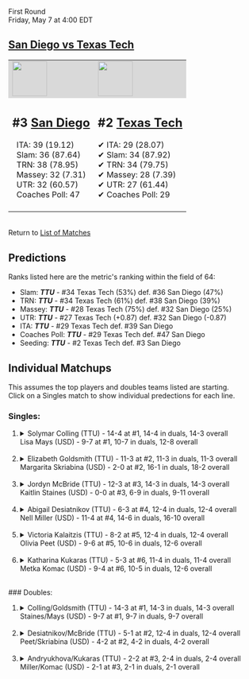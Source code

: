 First Round  
Friday, May 7 at 4:00 EDT
## [San Diego vs Texas Tech](https://www.ncaa.com/game/5833661) 

<table><tr style="background-color: #d9d9d9 !important"><td><a href="#"><img src="https://www.ncaa.com/sites/default/files/images/logos/schools/s/san-diego.70.png" width="70" height="70" /></a></td><td><a href="#"><img src="https://www.ncaa.com/sites/default/files/images/logos/schools/t/texas-tech.70.png" width="70" height="70" /></a></td></tr><tr>
<td>  

<h2>#3 <a href="#">San Diego</a></h2>  
&nbsp; ITA: 39 (19.12)<br>  
&nbsp; Slam: 36 (87.64)<br>  
&nbsp; TRN: 38 (78.95)<br>  
&nbsp; Massey: 32 (7.31)<br>  
&nbsp; UTR: 32 (60.57)<br>  
&nbsp; Coaches Poll: 47<br>  
<br>  

</td>
<td>  

<h2>#2 <a href="#">Texas Tech</a></h2>  
&#10004; ITA: 29 (28.07)<br>  
&#10004; Slam: 34 (87.92)<br>  
&#10004; TRN: 34 (79.75)<br>  
&#10004; Massey: 28 (7.39)<br>  
&#10004; UTR: 27 (61.44)<br>  
&#10004; Coaches Poll: 29<br>  
<br>  

</td>
</tr></table>  


<br>Return to [List of Matches](../index.md)  

## Predictions  

Ranks listed here are the metric's ranking within the field of 64:  
- Slam: ***TTU*** - #34 Texas Tech (53%) def. #36 San Diego (47%)  
- TRN: ***TTU*** - #34 Texas Tech (61%) def. #38 San Diego (39%)  
- Massey: ***TTU*** - #28 Texas Tech (75%) def. #32 San Diego (25%)  
- UTR: ***TTU*** - #27 Texas Tech (+0.87) def. #32 San Diego (-0.87)  
- ITA: ***TTU*** - #29 Texas Tech def. #39 San Diego  
- Coaches Poll: ***TTU*** - #29 Texas Tech def. #47 San Diego  
- Seeding: ***TTU*** - #2 Texas Tech def. #3 San Diego  

## Individual Matchups  
This assumes the top players and doubles teams listed are starting.  
Click on a Singles match to show individual predections for each line.  
### Singles:  

<ol>
<li><details>
<summary markdown="span">Solymar Colling (TTU) - 14-4 at #1, 14-4 in duals, 14-3 overall<br>Lisa Mays (USD) - 9-7 at #1, 10-7 in duals, 12-8 overall</summary>
<h4>Predictions</h4><ul>
<li>Slam: <b><i>USD</i></b> - Colling (89%) def. Mays (11%)</li>  
<li>TRN: <b><i>USD</i></b> - Colling (88%) def. Mays (12%)</li>  
<li>Massey: <b><i>USD</i></b> - Colling (75%) def. Mays (25%)</li>  
<li>UTR: <b><i>USD</i></b> - Colling (84%) def. Mays (16%)</li>  
<li>ITA: <b><i>USD</i></b> - Colling (12.76) def. Mays (3.54)</li>  
</ul>
</details>&nbsp;</li>
<li><details>
<summary markdown="span">Elizabeth Goldsmith (TTU) - 11-3 at #2, 11-3 in duals, 11-3 overall<br>Margarita Skriabina (USD) - 2-0 at #2, 16-1 in duals, 18-2 overall</summary>
<h4>Predictions</h4><ul>
<li>Slam: <b><i>USD</i></b> - Goldsmith (51%) def. Skriabina (49%)</li>  
<li>TRN: <b><i>TTU</i></b> - Skriabina (54%) def. Goldsmith (46%)</li>  
<li>Massey: <b><i>TTU</i></b> - Skriabina (75%) def. Goldsmith (25%)</li>  
<li>UTR: <b><i>TTU</i></b> - Skriabina (86%) def. Goldsmith (14%)</li>  
<li>ITA: <b><i>TTU</i></b> - Skriabina (6.63) def. Goldsmith (2.97)</li>  
</ul>
</details>&nbsp;</li>
<li><details>
<summary markdown="span">Jordyn McBride (TTU) - 12-3 at #3, 14-3 in duals, 14-3 overall<br>Kaitlin Staines (USD) - 0-0 at #3, 6-9 in duals, 9-11 overall</summary>
<h4>Predictions</h4><ul>
<li>Slam: <b><i>USD</i></b> - McBride (52%) def. Staines (48%)</li>  
<li>TRN: <b><i>USD</i></b> - McBride (58%) def. Staines (42%)</li>  
<li>Massey: <b><i>USD</i></b> - McBride (75%) def. Staines (25%)</li>  
<li>UTR: <b><i>USD</i></b> - McBride (59%) def. Staines (41%)</li>  
<li>ITA: <b><i>TTU</i></b> - Staines (4.66) def. McBride (3.11)</li>  
</ul>
</details>&nbsp;</li>
<li><details>
<summary markdown="span">Abigail Desiatnikov (TTU) - 6-3 at #4, 12-4 in duals, 12-4 overall<br>Nell Miller (USD) - 11-4 at #4, 14-6 in duals, 16-10 overall</summary>
<h4>Predictions</h4><ul>
<li>Slam: <b><i>TTU</i></b> - Miller (61%) def. Desiatnikov (39%)</li>  
<li>TRN: <b><i>USD</i></b> - Desiatnikov (57%) def. Miller (43%)</li>  
<li>Massey: <b><i>TTU</i></b> - Miller (75%) def. Desiatnikov (25%)</li>  
<li>UTR: <b><i>USD</i></b> - Desiatnikov (71%) def. Miller (29%)</li>  
<li>ITA: <b><i>TTU</i></b> - Miller (2.66) def. Desiatnikov (2.52)</li>  
</ul>
</details>&nbsp;</li>
<li><details>
<summary markdown="span">Victoria Kalaitzis (TTU) - 8-2 at #5, 12-4 in duals, 12-4 overall<br>Olivia Peet (USD) - 9-6 at #5, 10-6 in duals, 12-6 overall</summary>
<h4>Predictions</h4><ul>
<li>Slam: <b><i>TTU</i></b> - Peet (83%) def. Kalaitzis (17%)</li>  
<li>TRN: <b><i>TTU</i></b> - Peet (77%) def. Kalaitzis (23%)</li>  
<li>Massey: <b><i>TTU</i></b> - Peet (75%) def. Kalaitzis (25%)</li>  
<li>UTR: <b><i>TTU</i></b> - Peet (83%) def. Kalaitzis (17%)</li>  
<li>ITA: <b><i>USD</i></b> - Kalaitzis (2.42) def. Peet (2.03)</li>  
</ul>
</details>&nbsp;</li>
<li><details>
<summary markdown="span">Katharina Kukaras (TTU) - 5-3 at #6, 11-4 in duals, 11-4 overall<br>Metka Komac (USD) - 9-4 at #6, 10-5 in duals, 12-6 overall</summary>
<h4>Predictions</h4><ul>
<li>Slam: <b><i>TTU</i></b> - Komac (82%) def. Kukaras (18%)</li>  
<li>TRN: <b><i>TTU</i></b> - Komac (83%) def. Kukaras (17%)</li>  
<li>Massey: <b><i>TTU</i></b> - Komac (75%) def. Kukaras (25%)</li>  
<li>UTR: <b><i>TTU</i></b> - Komac (72%) def. Kukaras (28%)</li>  
<li>ITA: <b><i>USD</i></b> - Kukaras (2.39) def. Komac (1.98)</li>  
</ul>
</details>&nbsp;</li>
</ol>
### Doubles:  

<ol>
<li><details>
<summary markdown="span">Colling/Goldsmith (TTU) - 14-3 at #1, 14-3 in duals, 14-3 overall<br>Staines/Mays (USD) - 9-7 at #1, 9-7 in duals, 9-7 overall</summary>
<br>Sorry, we don't have any metrics for this match
</details>&nbsp;</li>
<li><details>
<summary markdown="span">Desiatnikov/McBride (TTU) - 5-1 at #2, 12-4 in duals, 12-4 overall<br>Peet/Skriabina (USD) - 4-2 at #2, 4-2 in duals, 4-2 overall</summary>
<br>Sorry, we don't have any metrics for this match
</details>&nbsp;</li>
<li><details>
<summary markdown="span">Andryukhova/Kukaras (TTU) - 2-2 at #3, 2-4 in duals, 2-4 overall<br>Miller/Komac (USD) - 2-1 at #3, 2-1 in duals, 2-1 overall</summary>
<br>Sorry, we don't have any metrics for this match
</details>&nbsp;</li>
</ol>